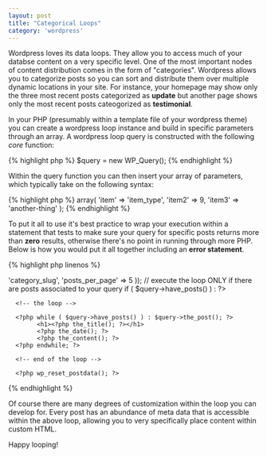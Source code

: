 ```yaml
---
layout: post
title: "Categorical Loops"
category: 'wordpress'
---
```


Wordpress loves its data loops. They allow you to access much of your databse content on a very specific level. One of the most important nodes of content distribution comes in the form of "categories". Wordpress allows you to categorize posts so you can sort and distribute them over multiple dynamic locations in your site. For instance, your homepage may show only the three most recent posts categorized as **update** but another page shows only the most recent posts cateogorized as **testimonial**. 

In your PHP (presumably within a template file of your wordpress theme) you can create a wordpress loop instance and build in specific parameters through an array. A wordpress loop query is constructed with the following *core* function:

{% highlight php %}
$query = new WP_Query();
{% endhighlight %}

Within the query function you can then insert your array of parameters, which typically take on the following syntax:

{% highlight php %}
array(
	'item' => 'item_type',
	'item2' => 9,
	'item3' => 'another-thing'
);
{% endhighlight %}

To put it all to use it's best practice to wrap your execution within a statement that tests to make sure your query for specific posts returns more than **zero** results, otherwise there's no point in running through more PHP. Below is how you would put it all together including an **error statement**.

{% highlight php linenos %}
<?php
// build your query
$query = new WP_Query( array('category_name' => 'category_slug', 'posts_per_page' => 5 ));

// execute the loop ONLY if there are posts associated to your query
if ( $query->have_posts() ) : ?>

      <!-- the loop -->

      <?php while ( $query->have_posts() ) : $query->the_post(); ?>
            <h1><?php the_title(); ?></h1>
            <?php the_date(); ?>
            <?php the_content(); ?>
      <?php endwhile; ?>

      <!-- end of the loop -->

      <?php wp_reset_postdata(); ?>

<?php else:  ?>
  <p><?php _e( 'Sorry, no posts matched your criteria.' ); ?></p>
<?php endif; ?>
{% endhighlight %}

Of course there are many degrees of customization within the loop you can develop for. Every post has an abundance of meta data that is accessible within the above loop, allowing you to very specifically place content within custom HTML.

Happy looping!